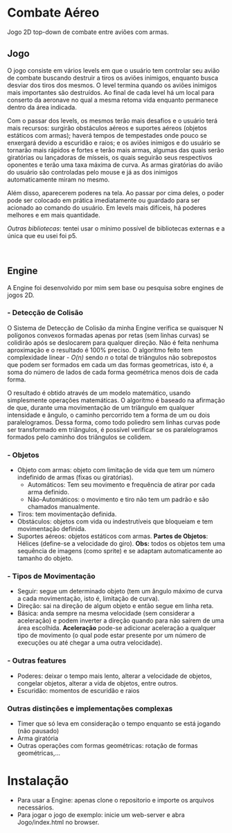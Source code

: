# Combate Aéreo
Jogo 2D top-down de combate entre aviões com armas.

## Jogo

O jogo consiste em vários levels em que o usuário tem controlar seu avião de combate buscando destruir a tiros os aviões inimigos, enquanto busca desviar dos tiros dos mesmos. O level termina quando os aviões inimigos mais importantes são destruídos. Ao final de cada level há um local para conserto da aeronave no qual a mesma retoma vida enquanto permanece dentro da área indicada.

Com o passar dos levels, os mesmos terão mais desafios e o usuário terá mais recursos: surgirão obstáculos aéreos e suportes aéreos (objetos estáticos com armas); haverá tempos de tempestades onde pouco se enxergará devido a escuridão e raios; e os aviões inimigos e do usuário se tornarão mais rápidos e fortes e terão mais armas, algumas das quais serão giratórias ou lançadoras de mísseis, os quais seguirão seus respectivos oponentes e terão uma taxa máxima de curva. As armas giratórias do avião do usuário são controladas pelo mouse e já as dos inimigos automaticamente miram no mesmo.

Além disso, aparecerem poderes na tela. Ao passar por cima deles, o poder pode ser colocado em prática imediatamente ou guardado para ser acionado ao comando do usuário. Em levels mais difíceis, há poderes melhores e em mais quantidade.

<i>Outras bibliotecas</i>: tentei usar o mínimo possível de bibliotecas externas e a única que eu usei foi p5.

<br/>

## Engine
A Engine foi desenvolvido por mim sem base ou pesquisa sobre engines de jogos 2D.

### - Detecção de Colisão
O Sistema de Detecção de Colisão da minha Engine verifica se quaisquer N polígonos convexos formadas apenas por retas (sem linhas curvas) se colidirão após se deslocarem para qualquer direção. Não é feita nenhuma aproximação e o resultado é 100% preciso. O algoritmo feito tem complexidade linear - <i>O(n)</i> sendo <i>n</i> o total de triângulos não sobrepostos que podem ser formados em cada um das formas geometricas, isto é, a soma do número de lados de cada forma geométrica menos dois de cada forma.

O resultado é obtido através de um modelo matemático, usando simplesmente operações matemáticas. O algoritmo é baseado na afirmação de que, durante uma movimentação de um triângulo em qualquer intensidade e ângulo, o caminho percorrido tem a forma de um ou dois paralelogramos. Dessa forma, como todo poliedro sem linhas curvas pode ser transformado em triângulos, é possível verificar se os paralelogramos formados pelo caminho dos triângulos se colidem.

### - Objetos
* Objeto com armas: objeto com limitação de vida que tem um número indefinido de armas (fixas ou giratórias).
  * Automáticos: Tem seu movimento e frequência de atirar por cada arma definido.
  * Não-Automáticos: o movimento e tiro não tem um padrão e são chamados manualmente.
* Tiros: tem movimentação definida.
* Obstáculos: objetos com vida ou indestrutíveis que bloqueiam e tem movimentação definida.
* Suportes aéreos: objetos estáticos com armas.
<b>Partes de Objetos</b>: Hélices (define-se a velocidade do giro).
<b>Obs:</b> todos os objetos tem uma sequência de imagens (como sprite) e se adaptam automaticamente ao tamanho do objeto.

### - Tipos de Movimentação
* Seguir: segue um determinado objeto (tem um ângulo máximo de curva a cada movimentação, isto é, limitação de curva).
* Direção: sai na direção de algum objeto e então segue em linha reta.
* Básica: anda sempre na mesma velocidade (sem considerar a aceleração) e podem inverter a direção quando para não saírem de uma área escolhida.
<b>Aceleração</b> pode-se adicionar aceleração a qualquer tipo de movimento (o qual pode estar presente por um número de execuções ou até chegar a uma outra velocidade).

### - Outras features
* Poderes: deixar o tempo mais lento, alterar a velocidade de objetos, congelar objetos, alterar a vida de objetos, entre outros.
* Escuridão: momentos de escuridão e raios

### Outras distinções e implementações complexas
* Timer que só leva em consideração o tempo enquanto se está jogando (não pausado)
* Arma giratória
* Outras operações com formas geométricas: rotação de formas geométricas,...

# Instalação
- Para usar a Engine: apenas clone o repositorio e importe os arquivos necessários.
- Para jogar o jogo de exemplo: inicie um web-server e abra Jogo/index.html no browser.
